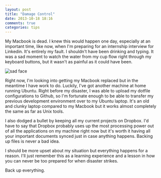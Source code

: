 ```yaml
---
layout: post
title: "Damage Control"
date: 2013-10-18 18:16
comments: true
categories: tips 
---
```


My Macbook is dead. I knew this would happen one day, especially at an important time, like now, when I'm preparing for an internship interview for Linkedin. It's entirely my fault. I shouldn't have been drinking and typing. It was a sad moment to watch the water from my cup flow right through my keyboard buttons, but it wasn't as painful as it could have been.

![sad face](http://i.imgur.com/Djnih.gif)

Right now, I'm looking into getting my Macbook replaced but in the meantime I have work to do. Luckily, I've got another machine at home running Ubuntu. Right before my disaster, I was able to upload my dotfile configurations to Github, so I'm fortunate enough to be able to transfer my previous development environment over to my Ubuntu laptop. It's an old and clunky laptop compared to my Macbook but it works almost completely the same as far as Unix tools. 

I also dodged a bullet by keeping all my current projects on Dropbox. I'd have to say that Dropbox probably uses up the most processing power out of all the applications on my machine right now but it's worth it having all your important documents synced just in case anything happens. Backing up files is never a bad idea.

I should be more upset about my situation but everything happens for a reason. I'll just remember this as a learning experience and a lesson in how you can never be too prepared for when disaster strikes. 

Back up everything. 
